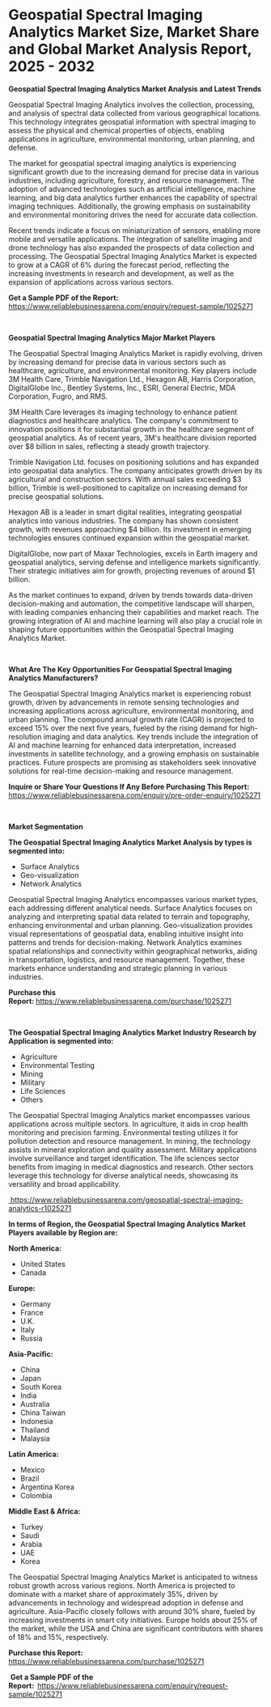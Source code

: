 <p><h1>Geospatial Spectral Imaging Analytics Market Size, Market Share and Global Market Analysis Report, 2025 - 2032</h1></p><p><strong>Geospatial Spectral Imaging Analytics Market Analysis and Latest Trends</strong></p>
<p><p>Geospatial Spectral Imaging Analytics involves the collection, processing, and analysis of spectral data collected from various geographical locations. This technology integrates geospatial information with spectral imaging to assess the physical and chemical properties of objects, enabling applications in agriculture, environmental monitoring, urban planning, and defense. </p><p>The market for geospatial spectral imaging analytics is experiencing significant growth due to the increasing demand for precise data in various industries, including agriculture, forestry, and resource management. The adoption of advanced technologies such as artificial intelligence, machine learning, and big data analytics further enhances the capability of spectral imaging techniques. Additionally, the growing emphasis on sustainability and environmental monitoring drives the need for accurate data collection.</p><p>Recent trends indicate a focus on miniaturization of sensors, enabling more mobile and versatile applications. The integration of satellite imaging and drone technology has also expanded the prospects of data collection and processing. The Geospatial Spectral Imaging Analytics Market is expected to grow at a CAGR of 6% during the forecast period, reflecting the increasing investments in research and development, as well as the expansion of applications across various sectors.</p></p>
<p><strong>Get a Sample PDF of the Report:&nbsp;</strong> <a href="https://www.reliablebusinessarena.com/enquiry/request-sample/1025271?utm_campaign=2678&utm_medium=2&utm_source=Github&utm_content=ia&utm_term=18042025&utm_id=geospatial-spectral-imaging-analytics">https://www.reliablebusinessarena.com/enquiry/request-sample/1025271</a></p>
<p>&nbsp;</p>
<p><strong>Geospatial Spectral Imaging Analytics Major Market Players</strong></p>
<p><p>The Geospatial Spectral Imaging Analytics Market is rapidly evolving, driven by increasing demand for precise data in various sectors such as healthcare, agriculture, and environmental monitoring. Key players include 3M Health Care, Trimble Navigation Ltd., Hexagon AB, Harris Corporation, DigitalGlobe Inc., Bentley Systems, Inc., ESRI, General Electric, MDA Corporation, Fugro, and RMS.</p><p>3M Health Care leverages its imaging technology to enhance patient diagnostics and healthcare analytics. The company's commitment to innovation positions it for substantial growth in the healthcare segment of geospatial analytics. As of recent years, 3M's healthcare division reported over $8 billion in sales, reflecting a steady growth trajectory.</p><p>Trimble Navigation Ltd. focuses on positioning solutions and has expanded into geospatial data analytics. The company anticipates growth driven by its agricultural and construction sectors. With annual sales exceeding $3 billion, Trimble is well-positioned to capitalize on increasing demand for precise geospatial solutions.</p><p>Hexagon AB is a leader in smart digital realities, integrating geospatial analytics into various industries. The company has shown consistent growth, with revenues approaching $4 billion. Its investment in emerging technologies ensures continued expansion within the geospatial market.</p><p>DigitalGlobe, now part of Maxar Technologies, excels in Earth imagery and geospatial analytics, serving defense and intelligence markets significantly. Their strategic initiatives aim for growth, projecting revenues of around $1 billion.</p><p>As the market continues to expand, driven by trends towards data-driven decision-making and automation, the competitive landscape will sharpen, with leading companies enhancing their capabilities and market reach. The growing integration of AI and machine learning will also play a crucial role in shaping future opportunities within the Geospatial Spectral Imaging Analytics Market.</p></p>
<p>&nbsp;</p>
<p><strong>What Are The Key Opportunities For Geospatial Spectral Imaging Analytics Manufacturers?</strong></p>
<p><p>The Geospatial Spectral Imaging Analytics market is experiencing robust growth, driven by advancements in remote sensing technologies and increasing applications across agriculture, environmental monitoring, and urban planning. The compound annual growth rate (CAGR) is projected to exceed 15% over the next five years, fueled by the rising demand for high-resolution imaging and data analytics. Key trends include the integration of AI and machine learning for enhanced data interpretation, increased investments in satellite technology, and a growing emphasis on sustainable practices. Future prospects are promising as stakeholders seek innovative solutions for real-time decision-making and resource management.</p></p>
<p><strong>Inquire or Share Your Questions If Any Before Purchasing This Report:</strong> <a href="https://www.reliablebusinessarena.com/enquiry/pre-order-enquiry/1025271?utm_campaign=2678&utm_medium=2&utm_source=Github&utm_content=ia&utm_term=18042025&utm_id=geospatial-spectral-imaging-analytics">https://www.reliablebusinessarena.com/enquiry/pre-order-enquiry/1025271</a></p>
<p>&nbsp;</p>
<p><strong>Market Segmentation</strong></p>
<p><strong>The Geospatial Spectral Imaging Analytics Market Analysis by types is segmented into:</strong></p>
<p><ul><li>Surface Analytics</li><li>Geo-visualization</li><li>Network Analytics</li></ul></p>
<p><p>Geospatial Spectral Imaging Analytics encompasses various market types, each addressing different analytical needs. Surface Analytics focuses on analyzing and interpreting spatial data related to terrain and topography, enhancing environmental and urban planning. Geo-visualization provides visual representations of geospatial data, enabling intuitive insight into patterns and trends for decision-making. Network Analytics examines spatial relationships and connectivity within geographical networks, aiding in transportation, logistics, and resource management. Together, these markets enhance understanding and strategic planning in various industries.</p></p>
<p><strong>Purchase this Report:&nbsp;</strong><a href="https://www.reliablebusinessarena.com/purchase/1025271?utm_campaign=2678&utm_medium=2&utm_source=Github&utm_content=ia&utm_term=18042025&utm_id=geospatial-spectral-imaging-analytics">https://www.reliablebusinessarena.com/purchase/1025271</a></p>
<p>&nbsp;</p>
<p><strong>The Geospatial Spectral Imaging Analytics Market Industry Research by Application is segmented into:</strong></p>
<p><ul><li>Agriculture</li><li>Environmental Testing</li><li>Mining</li><li>Military</li><li>Life Sciences</li><li>Others</li></ul></p>
<p><p>The Geospatial Spectral Imaging Analytics market encompasses various applications across multiple sectors. In agriculture, it aids in crop health monitoring and precision farming. Environmental testing utilizes it for pollution detection and resource management. In mining, the technology assists in mineral exploration and quality assessment. Military applications involve surveillance and target identification. The life sciences sector benefits from imaging in medical diagnostics and research. Other sectors leverage this technology for diverse analytical needs, showcasing its versatility and broad applicability.</p></p>
<p><a href="https://www.reliablebusinessarena.com/geospatial-spectral-imaging-analytics-r1025271?utm_campaign=2678&utm_medium=2&utm_source=Github&utm_content=ia&utm_term=18042025&utm_id=geospatial-spectral-imaging-analytics">&nbsp;https://www.reliablebusinessarena.com/geospatial-spectral-imaging-analytics-r1025271</a></p>
<p><strong>In terms of Region, the Geospatial Spectral Imaging Analytics Market Players available by Region are:</strong></p>
<p>
    <p> <strong> North America: </strong>
        <ul>
            <li>United States</li>
            <li>Canada</li>
        </ul>
        </p> 
    <p> <strong> Europe: </strong>
        <ul>
            <li>Germany</li>
            <li>France</li>
            <li>U.K.</li>
            <li>Italy</li>
            <li>Russia</li>
        </ul>
        </p> 
    <p> <strong> Asia-Pacific: </strong>
        <ul>
            <li>China</li>
            <li>Japan</li>
            <li>South Korea</li>
            <li>India</li>
            <li>Australia</li>
            <li>China Taiwan</li>
            <li>Indonesia</li>
            <li>Thailand</li>
            <li>Malaysia</li>
        </ul>
        </p> 
    <p> <strong> Latin America: </strong>
        <ul>
            <li>Mexico</li>
            <li>Brazil</li>
            <li>Argentina Korea</li>
            <li>Colombia</li>
        </ul>
        </p> 
    <p> <strong> Middle East & Africa: </strong>
        <ul>
            <li>Turkey</li>
            <li>Saudi</li>
            <li>Arabia</li>
            <li>UAE</li>
            <li>Korea</li>
        </ul>
    </p>
    </p>
<p><p>The Geospatial Spectral Imaging Analytics Market is anticipated to witness robust growth across various regions. North America is projected to dominate with a market share of approximately 35%, driven by advancements in technology and widespread adoption in defense and agriculture. Asia-Pacific closely follows with around 30% share, fueled by increasing investments in smart city initiatives. Europe holds about 25% of the market, while the USA and China are significant contributors with shares of 18% and 15%, respectively.</p></p>
<p><strong>Purchase this Report: </strong><a href="https://www.reliablebusinessarena.com/purchase/1025271?utm_campaign=2678&utm_medium=2&utm_source=Github&utm_content=ia&utm_term=18042025&utm_id=geospatial-spectral-imaging-analytics">https://www.reliablebusinessarena.com/purchase/1025271</a></p>
<p>&nbsp;<strong>Get a Sample PDF of the Report:&nbsp;&nbsp;</strong><a href="https://www.reliablebusinessarena.com/enquiry/request-sample/1025271?utm_campaign=2678&utm_medium=2&utm_source=Github&utm_content=ia&utm_term=18042025&utm_id=geospatial-spectral-imaging-analytics">https://www.reliablebusinessarena.com/enquiry/request-sample/1025271</a></p>
<p><strong></strong></p>
<p><p></p><p></p><p></p></p>